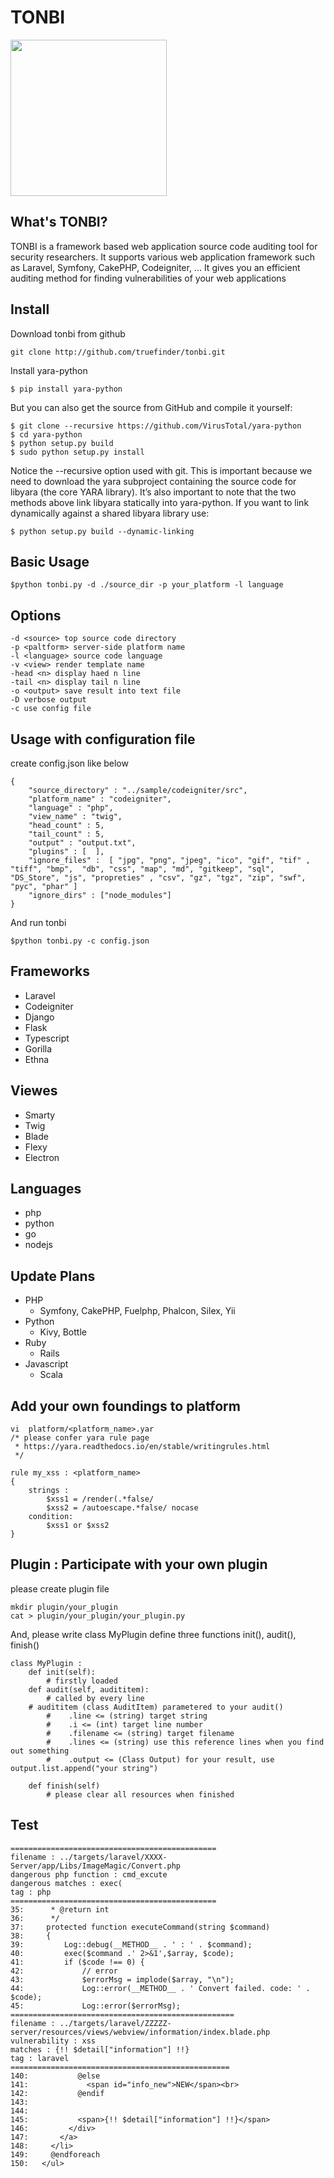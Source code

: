 # TONBI
<img src="https://user-images.githubusercontent.com/4240789/109131685-5fbdb500-7796-11eb-82d1-93237d83430c.jpg" width=250> 

## What's TONBI?
TONBI is a framework based web application source code auditing tool for security researchers. It supports various web application framework such as Laravel, Symfony, CakePHP, Codeigniter, ... It gives you an efficient auditing method for finding vulnerabilities of your web applications 

## Install 
Download tonbi from github 
```
git clone http://github.com/truefinder/tonbi.git 
```
Install yara-python 
```
$ pip install yara-python
```
But you can also get the source from GitHub and compile it yourself:
```
$ git clone --recursive https://github.com/VirusTotal/yara-python
$ cd yara-python
$ python setup.py build
$ sudo python setup.py install
```
Notice the --recursive option used with git. This is important because we need to download the yara subproject containing the source code for libyara (the core YARA library). It’s also important to note that the two methods above link libyara statically into yara-python. If you want to link dynamically against a shared libyara library use:
```
$ python setup.py build --dynamic-linking
```
## Basic Usage 
```
$python tonbi.py -d ./source_dir -p your_platform -l language 

```

## Options 
```
-d <source> top source code directory
-p <paltform> server-side platform name
-l <language> source code language    
-v <view> render template name
-head <n> display haed n line
-tail <n> display tail n line 
-o <output> save result into text file
-D verbose output
-c use config file

```

## Usage with configuration file 
create config.json like below

```
{
	"source_directory" : "../sample/codeigniter/src",
	"platform_name" : "codeigniter",
	"language" : "php", 
	"view_name" : "twig",
	"head_count" : 5,
	"tail_count" : 5,
	"output" : "output.txt",
	"plugins" : [  ],
	"ignore_files" :  [ "jpg", "png", "jpeg", "ico", "gif", "tif" , "tiff", "bmp",  "db", "css", "map", "md", "gitkeep", "sql", "DS_Store", "js", "propreties" , "csv", "gz", "tgz", "zip", "swf", "pyc", "phar" ] 
	"ignore_dirs" : ["node_modules"] 
}
```
And run tonbi
```
$python tonbi.py -c config.json 
```

## Frameworks 
* Laravel 
* Codeigniter
* Django
* Flask
* Typescript 
* Gorilla
* Ethna

## Viewes 
* Smarty
* Twig 
* Blade 
* Flexy
* Electron

## Languages
* php 
* python
* go
* nodejs 

## Update Plans 
* PHP
    - Symfony, CakePHP, Fuelphp, Phalcon, Silex, Yii
* Python 
    - Kivy, Bottle
* Ruby
    - Rails 
* Javascript 
    - Scala 

## Add your own foundings to platform
```
vi  platform/<platform_name>.yar
/* please confer yara rule page  
 * https://yara.readthedocs.io/en/stable/writingrules.html
 */  

rule my_xss : <platform_name>  
{
    strings : 
        $xss1 = /render(.*false/ 
        $xss2 = /autoescape.*false/ nocase 
    condition:
        $xss1 or $xss2 
}
```

## Plugin : Participate with your own plugin 
please create plugin file 
```
mkdir plugin/your_plugin
cat > plugin/your_plugin/your_plugin.py
```

And, please write class MyPlugin 
define three functions init(), audit(), finish()
```
class MyPlugin :
    def init(self):
        # firstly loaded 
    def audit(self, audititem):
        # called by every line 
	# audititem (class AuditItem) parametered to your audit()     
        #    .line <= (string) target string 
        #    .i <= (int) target line number 
        #    .filename <= (string) target filename  
        #    .lines <= (string) use this reference lines when you find out something  
        #    .output <= (Class Output) for your result, use output.list.append("your string") 
                    
    def finish(self)
        # please clear all resources when finished 
```

## Test 
```
==============================================
filename : ../targets/laravel/XXXX-Server/app/Libs/ImageMagic/Convert.php
dangerous php function : cmd_excute
dangerous matches : exec(
tag : php
==============================================
35:      * @return int
36:      */
37:     protected function executeCommand(string $command)
38:     {
39:         Log::debug(__METHOD__ . ' : ' . $command);
40:         exec($command .' 2>&1',$array, $code);
41:         if ($code !== 0) {
42:             // error
43:             $errorMsg = implode($array, "\n");
44:             Log::error(__METHOD__ . ' Convert failed. code: ' . $code);
45:             Log::error($errorMsg);
==================================================
filename : ../targets/laravel/ZZZZZ-server/resources/views/webview/information/index.blade.php
vulnerability : xss
matches : {!! $detail["information"] !!}
tag : laravel
=================================================
140:           @else
141:             <span id="info_new">NEW</span><br>
142:           @endif
143: 
144: 
145:           <span>{!! $detail["information"] !!}</span>
146:         </div>
147:       </a>
148:     </li>
149:     @endforeach
150:   </ul>



```
